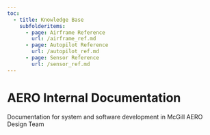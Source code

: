 ```yaml
---
toc:
  - title: Knowledge Base
    subfolderitems:
      - page: Airframe Reference
        url: /airframe_ref.md
      - page: Autopilot Reference
        url: /autopilot_ref.md
      - page: Sensor Reference
        url: /sensor_ref.md
---
```


# AERO Internal Documentation

Documentation for system and software development in McGill AERO Design Team
